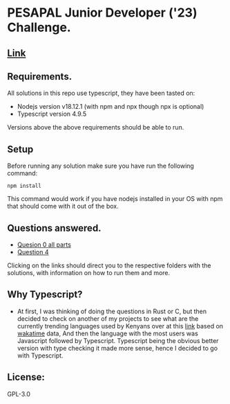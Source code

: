 # PESAPAL Junior Developer ('23) Challenge.

## [Link](https://pesapal.freshteam.com/jobs/2OU7qEKgG4DR/junior-developer-23)

## Requirements.
All solutions in this repo use typescript, they have been tasted on:
- Nodejs version v18.12.1 (with npm and npx though npx is optional)
- Typescript version 4.9.5

Versions above the above requirements should be able to run.

## Setup
Before running any solution make sure you have run the following command:
```shell
npm install
```
This command would work if you have nodejs installed in your OS with npm that should come with it out of the box.

## Questions answered.
- [Quesion 0 all parts](./q0)
- [Question 4](./q4)

Clicking on the links should direct you to the respective folders with the solutions, with information on how to run them and more.

## Why Typescript?
- At first, I was thinking of doing the questions in Rust or C, but then decided to check on another of my projects to see what are the currently trending languages used by Kenyans over at this [link](https://borwe.github.io/wakaflame/languages) based on [wakatime](https://wakatime.com/) data, And then the language with the most users was Javascript followed by Typescript. Typescript being the obvious better version with type checking it made more sense, hence I decided to go with Typescript.

## License:
GPL-3.0
